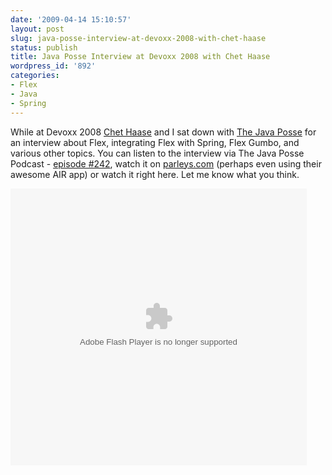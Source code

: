 ```yaml
---
date: '2009-04-14 15:10:57'
layout: post
slug: java-posse-interview-at-devoxx-2008-with-chet-haase
status: publish
title: Java Posse Interview at Devoxx 2008 with Chet Haase
wordpress_id: '892'
categories:
- Flex
- Java
- Spring
---
```


While at Devoxx 2008 [Chet Haase](http://graphics-geek.blogspot.com/) and I sat down with [The Java Posse](http://javaposse.com) for an interview about Flex, integrating Flex with Spring, Flex Gumbo, and various other topics.  You can listen to the interview via The Java Posse Podcast - [episode #242](http://javaposse.com/index.php?post_id=453671#), watch it on [parleys.com](http://www.parleys.com/display/PARLEYS/Home#talk=28016650;slide=1;title=Chet%20Haase%20and%20James%20Ward%20Devoxx%20Interview) (perhaps even using their awesome AIR app) or watch it right here.  Let me know what you think.

<object width="474" height="443"><param name="movie" value="http://www.parleys.com/download/attachments/5443/parleysshare.swf?pageId=28016650"></param><param name="allowFullScreen" value="true"></param><param name="pageId" value="28016650"></param><embed src="http://www.parleys.com/download/attachments/5443/parleysshare.swf?pageId=28016650" type="application/x-shockwave-flash" allowfullscreen="true" width="474" height="443"></embed></object>
